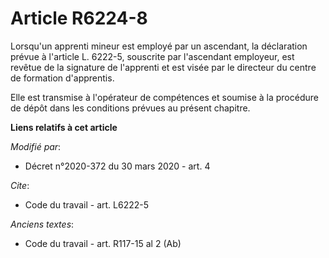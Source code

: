 # Article R6224-8

Lorsqu'un apprenti mineur est employé par un ascendant, la déclaration prévue à l'article L. 6222-5, souscrite par
l'ascendant employeur, est revêtue de la signature de l'apprenti et est visée par le directeur du centre de formation
d'apprentis. 

Elle est transmise à l'opérateur de compétences et soumise à la procédure de dépôt dans les conditions prévues au présent
chapitre.

**Liens relatifs à cet article**

_Modifié par_:

  - Décret n°2020-372 du 30 mars 2020 - art. 4

_Cite_:

  - Code du travail - art. L6222-5

_Anciens textes_:

  - Code du travail - art. R117-15 al 2 (Ab)

